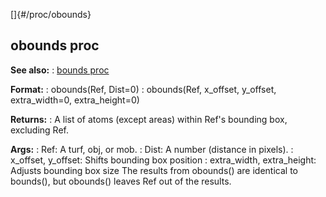 []{#/proc/obounds}
  ## obounds proc
  **See also:**
  :   [bounds proc](ref/proc/bounds)
  <!-- -->
  **Format:**
  :   obounds(Ref, Dist=0)
  :   obounds(Ref, x_offset, y_offset, extra_width=0, extra_height=0)
  <!-- -->
  **Returns:**
  :   A list of atoms (except areas) within Ref\'s bounding box, excluding
      Ref.
  <!-- -->
  **Args:**
  :   Ref: A turf, obj, or mob.
  :   Dist: A number (distance in pixels).
  :   x_offset, y_offset: Shifts bounding box position
  :   extra_width, extra_height: Adjusts bounding box size
  The results from obounds() are identical to bounds(), but obounds()
  leaves Ref out of the results.